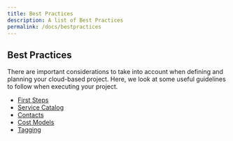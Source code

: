 ```yaml
---
title: Best Practices
description: A list of Best Practices
permalink: /docs/bestpractices
---
```


## Best Practices

There are important considerations to take into account when defining and planning your cloud-based project.
Here, we look at some useful guidelines to follow when executing your project.

*  [First Steps](bestpractice/firststeps)
*  [Service Catalog](bestpractice/servicecatalog)
*  [Contacts](bestpractices/contacts)
*  [Cost Models](bestpractices/costmodels)
*  [Tagging](bestpractices/tagging)
